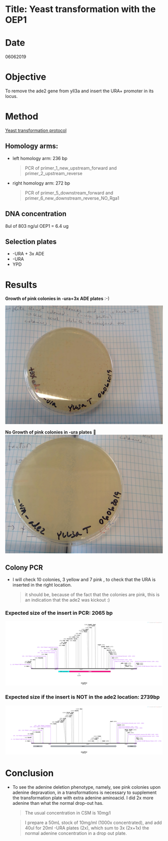 
# Title: Yeast transformation with the OEP1

# Date
06062019
# Objective
To remove the ade2 gene from yll3a and insert the URA+ promoter in its locus.

# Method
[Yeast transformation protocol](C:\Users\linigodelacruz\Documents\PhD_2018\Documentation\SATAY\URA_transformation_in_the_ADE_locus_032019\Protocol_PCR.pdf)

## Homology arms:
* left homology arm: 236 bp
  > PCR of primer_1_new_upstream_forward and primer_2_upstream_reverse
* right homology arm: 272 bp
  > PCR of primer_5_downstream_forward and primer_6_new_downstream_reverse_NO_Rga1

## DNA concentration
8ul of 803 ng/ul OEP1 = 6.4 ug

## Selection plates
- -URA + 3x ADE
- -URA
- YPD
# Results
**Growth of pink colonies in -ura+3x ADE plates** :-)

![](../images/pink_colonies_ura_transf_06062019.jpg)

**No Growth of pink colonies in -ura plates** 🤔
![](../images/no_pink_colonies_-ura_06062019.jpg)

## Colony PCR

- I will check 10 colonies, 3 yellow and 7 pink , to check that the URA is inserted in the right location.
     > it should be, because of the fact that the colonies are pink, this is an indication that the ade2 was kickout :)

### Expected size of the insert in PCR: 2065 bp

![](../images/PCR_ura_in_ade2_map.png)

### Expected size if the insert is NOT in the ade2 location: 2739bp

![](../images/PCR_ura_NOT_in_ade2_map.png)

# Conclusion
 - To see the adenine deletion phenotype, namely, see pink colonies upon adenine depravation, in a transformations is necessary to supplement the transformation plate with extra adenine aminoacid. I did 2x more adenine than what the normal drop-out has.
    > The usual concentration in CSM is 10mg/l

    > I prepare a 50mL stock of 10mg/ml (1000x concentrated), and add 40ul for 20ml -URA plates (2x), which sum to 3x (2x+1x) the normal adenine concentration in a drop out plate.
